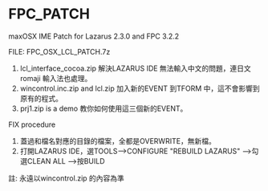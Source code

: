 # FPC_PATCH
maxOSX IME Patch for Lazarus 2.3.0 and FPC 3.2.2

FILE: FPC_OSX_LCL_PATCH.7z 
1. lcl_interface_cocoa.zip 解決LAZARUS IDE 無法輸入中文的問題，連日文romaji 輸入法也處理。
2. wincontrol.inc.zip and lcl.zip 加入新的EVENT 到TFORM 中，這不會影響到原有的程式。
3. prj1.zip is a demo 教你如何使用這三個新的EVENT。

FIX procedure
1. 蓋過和檔名對應的目錄的檔案，全都是OVERWRITE，無新檔。
2. 打開LAZARUS IDE，選TOOLS-->CONFIGURE "REBUILD LAZARUS" -->勾選CLEAN ALL -->按BUILD


註: 永遠以wincontrol.zip 的內容為準
